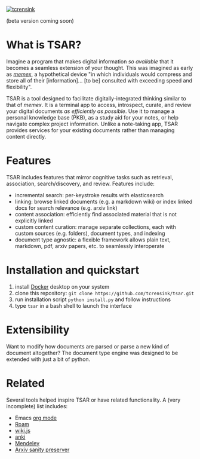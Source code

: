 
[![tcrensink](https://circleci.com/gh/tcrensink/tsar.svg?style=shield)](https://app.circleci.com/pipelines/github/tcrensink/tsar/)

(beta version coming soon)

# What is TSAR?
Imagine a program that makes digital information *so available* that it becomes a seamless extension of your thought. This was imagined as early as [*memex*](https://en.wikipedia.org/wiki/Memex), a hypothetical device "in which individuals would compress and store all of their [information]... [to be] consulted with exceeding speed and flexibility".

TSAR is a tool designed to facilitate digitally-integrated thinking similar to that of *memex*. It is a terminal app to  access, introspect, curate, and review your digital documents *as efficiently as possible*. Use it to manage a personal knowledge base (PKB), as a study aid for your notes, or help navigate complex project information. Unlike a note-taking app, TSAR provides services for your existing documents rather than managing content directly.

# Features
TSAR includes features that mirror cognitive tasks such as retrieval, association, search/discovery, and review.  Features include:
- incremental search: per-keystroke results with elasticsearch
- linking: browse linked documents (e.g. a markdown wiki) or index linked docs for search relevance (e.g. arxiv link)
- content association: efficiently find associated material that is not explicitly linked
- custom content curation: manage separate collections, each with custom sources (e.g. folders), document types, and indexing
- document type agnostic: a flexible framework allows plain text, markdown, pdf, arxiv papers, etc. to seamlessly interoperate

# Installation and quickstart
1. install [Docker](https://www.docker.com/get-started) desktop on your system
2. clone this repository: `git clone https://github.com/tcrensink/tsar.git`
3. run installation script `python install.py` and follow instructions
4. type `tsar` in a bash shell to launch the interface

# Extensibility
Want to modify how documents are parsed or parse a new kind of document altogether?  The document type engine was designed to be extended with just a bit of python.

# Related
Several tools helped inspire TSAR or have related functionality.  A (very incomplete) list includes:

- Emacs [org mode](https://orgmode.org)
- [Roam](https://roamresearch.com)
- [wiki.js](https://wiki.js.org)
- [anki](https://www.google.com/search?client=safari&rls=en&q=anki&ie=UTF-8&oe=UTF-8)
- [Mendeley](https://www.mendeley.com/?interaction_required=true)
- [Arxiv sanity preserver](https://www.google.com/search?client=safari&rls=en&q=arxiv+sanity+preserver&ie=UTF-8&oe=UTF-8)
